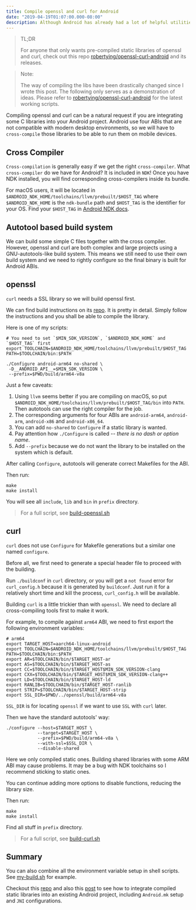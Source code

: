 ```yaml
---
title: Compile openssl and curl for Android
date: "2019-04-19T01:07:00.000-08:00"
description: Although Android has already had a lot of helpful utilities for requests, we still need curl where we may integrate some C libraries which use curl. Since we now use SSL everywhere, it is also important to make openssl to work with Android too. Compiling the two popular libraries for Android seems an easy job, but there is not really a tutorial for this or any instruction to look for, hence this article.
---
```


> TL;DR
>
> For anyone that only wants pre-compiled static libraries of openssl and curl, check out this repo [robertying/openssl-curl-android](https://github.com/robertying/openssl-curl-android) and its releases.

> Note:
>
> The way of compiling the libs have been drastically changed since I wrote this post. The following only serves as a demonstration of ideas. Please refer to [robertying/openssl-curl-android](https://github.com/robertying/openssl-curl-android) for the latest working scripts.

Compiling openssl and curl can be a natural request if you are integrating some C libraries into your Android project. Android use four ABIs that are not compatible with modern desktop environments, so we will have to `cross-compile` those libraries to be able to run them on mobile devices.

## Cross Compiler

`Cross-compilation` is generally easy if we get the right `cross-compiler`. What `cross-compiler` do we have for Android? It is included in `NDK`! Once you have NDK installed, you will find corresponding cross-compilers inside its bundle.

For macOS users, it will be located in `$ANDROID_NDK_HOME/toolchains/llvm/prebuilt/$HOST_TAG` where `$ANDROID_NDK_HOME` is the `ndk-bundle` path and `$HOST_TAG` is the identifier for your OS. Find your `$HOST_TAG` in [Android NDK docs](https://developer.android.com/ndk/guides/other_build_systems#overview).

## Autotool based build system

We can build some simple C files together with the cross compiler. However, openssl and curl are both complex and large projects using a GNU-autotools-like build system. This means we still need to use their own build system and we need to rightly configure so the final binary is built for Android ABIs.

## openssl

`curl` needs a SSL library so we will build openssl first.

We can find build instructions on its [repo](https://github.com/openssl/openssl/blob/master/NOTES.ANDROID). It is pretty in detail. Simply follow the instructions and you shall be able to compile the library.

Here is one of my scripts:

```shell
# You need to set `$MIN_SDK_VERSION`, `$ANDROID_NDK_HOME` and `$HOST_TAG` first
export TOOLCHAIN=$ANDROID_NDK_HOME/toolchains/llvm/prebuilt/$HOST_TAG
PATH=$TOOLCHAIN/bin:$PATH

./Configure android-arm64 no-shared \
 -D__ANDROID_API__=$MIN_SDK_VERSION \
 --prefix=$PWD/build/arm64-v8a
```

Just a few caveats:

1. Using `llvm` seems better if you are compiling on macOS, so put `$ANDROID_NDK_HOME/toolchains/llvm/prebuilt/$HOST_TAG/bin` into `PATH`. Then autotools can use the right compiler for the job.
2. The corresponding arguments for four ABIs are `android-arm64`, `android-arm`, `android-x86` and `android-x86_64`.
3. You can add `no-shared` to `Configure` if a static library is wanted.
4. Pay attention how `./Configure` is called -- _there is no dash or option name_.
5. Add `--prefix` because we do not want the library to be installed on the system which is default.

After calling `Configure`, autotools will generate correct Makefiles for the ABI.

Then run:

```shell
make
make install
```

You will see all `include`, `lib` and `bin` in `prefix` directory.

> For a full script, see [build-openssl.sh](https://github.com/robertying/openssl-curl-android/blob/master/build-openssl.sh)

## curl

`curl` does not use `Configure` for Makefile generations but a similar one named `configure`.

Before all, we first need to generate a special header file to proceed with the building.

Run `./buildconf` in `curl` directory, or you will get a `not found` error for `curl_config.h` because it is generated by `buildconf`. Just run it for a relatively short time and kill the process, `curl_config.h` will be available.

Building `curl` is a little trickier than with `openssl`. We need to declare all cross-compiling tools first to make it work.

For example, to compile against `arm64` ABI, we need to first export the following environment variables:

```shell
# arm64
export TARGET_HOST=aarch64-linux-android
export TOOLCHAIN=$ANDROID_NDK_HOME/toolchains/llvm/prebuilt/$HOST_TAG
PATH=$TOOLCHAIN/bin:$PATH
export AR=$TOOLCHAIN/bin/$TARGET_HOST-ar
export AS=$TOOLCHAIN/bin/$TARGET_HOST-as
export CC=$TOOLCHAIN/bin/$TARGET_HOST$MIN_SDK_VERSION-clang
export CXX=$TOOLCHAIN/bin/$TARGET_HOST$MIN_SDK_VERSION-clang++
export LD=$TOOLCHAIN/bin/$TARGET_HOST-ld
export RANLIB=$TOOLCHAIN/bin/$TARGET_HOST-ranlib
export STRIP=$TOOLCHAIN/bin/$TARGET_HOST-strip
export SSL_DIR=$PWD/../openssl/build/arm64-v8a
```

`SSL_DIR` is for locating `openssl` if we want to use `SSL` with `curl` later.

Then we have the standard autotools' way:

```shell
./configure --host=$TARGET_HOST \
            --target=$TARGET_HOST \
            --prefix=$PWD/build/arm64-v8a \
            --with-ssl=$SSL_DIR \
            --disable-shared
```

Here we only compiled static ones. Building shared libraries with some ARM ABI may cause problems. It may be a bug with NDK toolchains so I recommend sticking to static ones.

You can continue adding more options to disable functions, reducing the library size.

Then run:

```shell
make
make install
```

Find all stuff in `prefix` directory.

> For a full script, see [build-curl.sh](https://github.com/robertying/openssl-curl-android/blob/master/build-curl.sh)

## Summary

You can also combine all the environment variable setup in shell scripts. See [my-build.sh](https://github.com/robertying/openssl-curl-android/blob/master/my-build.sh) for example.

Checkout this [repo](https://github.com/robertying/CampusNet-Android/blob/master/app/src/main/cpp/jni) and also this [post](/posts/use-android-ndk-with-different-build-systems) to see how to integrate compiled static libraries into an existing Android project, including `Android.mk` setup and `JNI` configurations.
